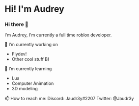 <h1><strong>Hi! I'm Audrey<br /></strong></h1>

### Hi there 👋

I'm Audrey, I'm currently a full time roblox developer. 

🔭 I’m currently working on 
- Flydev! 
- Other cool stuff B)

🌱 I’m currently learning
- Lua 
- Computer Animation
- 3D modeling

📫 How to reach me: 
Discord: Jaudr3y#2207
Twitter: @Jaudr3y
